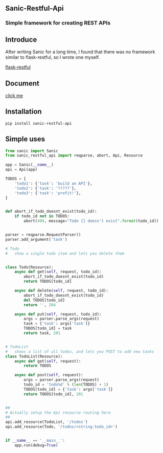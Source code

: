 


## Sanic-Restful-Api

### Simple framework for creating REST APIs

## Introduce

After writing Sanic for a long time, I found that there was no framework similar to flask-restful, so I wrote one myself.

[flask-restful](https://github.com/flask-restful/flask-restful)

## Document

[click me](https://sanic-restful-api.readthedocs.io/)

## Installation
```linux
pip install sanic-restful-api
```

## Simple uses
```python
from sanic import Sanic
from sanic_restful_api import reqparse, abort, Api, Resource

app = Sanic(__name__)
api = Api(app)

TODOS = {
    'todo1': {'task': 'build an API'},
    'todo2': {'task': '?????'},
    'todo3': {'task': 'profit!'},
}


def abort_if_todo_doesnt_exist(todo_id):
    if todo_id not in TODOS:
        abort(404, message="Todo {} doesn't exist".format(todo_id))


parser = reqparse.RequestParser()
parser.add_argument('task')

# Todo
#   show a single todo item and lets you delete them


class Todo(Resource):
    async def get(self, request, todo_id):
        abort_if_todo_doesnt_exist(todo_id)
        return TODOS[todo_id]

    async def delete(self, request, todo_id):
        abort_if_todo_doesnt_exist(todo_id)
        del TODOS[todo_id]
        return '', 204

    async def put(self, request, todo_id):
        args = parser.parse_args(request)
        task = {'task': args['task']}
        TODOS[todo_id] = task
        return task, 201


# TodoList
#   shows a list of all todos, and lets you POST to add new tasks
class TodoList(Resource):
    async def get(self, request):
        return TODOS

    async def post(self, request):
        args = parser.parse_args(request)
        todo_id = 'todo%d' % (len(TODOS) + 1)
        TODOS[todo_id] = {'task': args['task']}
        return TODOS[todo_id], 201


##
# Actually setup the Api resource routing here
##
api.add_resource(TodoList, '/todos')
api.add_resource(Todo, '/todos/<string:todo_id>')


if __name__ == '__main__':
    app.run(debug=True)
```